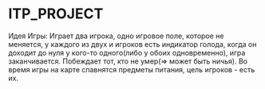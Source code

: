 # ITP_PROJECT
Идея Игры:
Играет два игрока, одно игровое поле, которое не меняется, у каждого из двух и игроков есть индикатор голода, когда он доходит до нуля у кого-то одного(либо у обоих одновременно), игра заканчивается. Побеждает тот, кто не умер(=> может быть ничья). Во время игры на карте спавнятся предметы питания, цель игроков - есть их.

